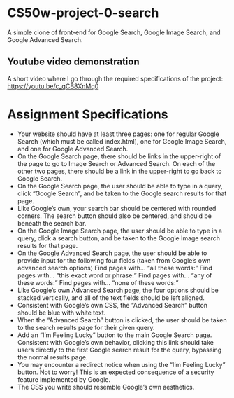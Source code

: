 # CS50w-project-0-search
A simple clone of front-end for Google Search, Google Image Search, and Google Advanced Search.

## Youtube video demonstration
A short video where I go through the required specifications of the project: https://youtu.be/c_qCB8XnMq0

# Assignment Specifications
- Your website should have at least three pages: one for regular Google Search (which must be called index.html), one for Google Image Search, and one for Google Advanced Search.
- On the Google Search page, there should be links in the upper-right of the page to go to Image Search or Advanced Search. On each of the other two pages, there should    be a link in the upper-right to go back to Google Search.
- On the Google Search page, the user should be able to type in a query, click “Google Search”, and be taken to the Google search results for that page.
- Like Google’s own, your search bar should be centered with rounded corners. The search button should also be centered, and should be beneath the search bar.
- On the Google Image Search page, the user should be able to type in a query, click a search button, and be taken to the Google Image search results for that page.
- On the Google Advanced Search page, the user should be able to provide input for the following four fields (taken from Google’s own advanced search options)
Find pages with… “all these words:”
Find pages with… “this exact word or phrase:”
Find pages with… “any of these words:”
Find pages with… “none of these words:”
- Like Google’s own Advanced Search page, the four options should be stacked vertically, and all of the text fields should be left aligned.
- Consistent with Google’s own CSS, the “Advanced Search” button should be blue with white text.
- When the “Advanced Search” button is clicked, the user should be taken to the search results page for their given query.
- Add an “I’m Feeling Lucky” button to the main Google Search page. Consistent with Google’s own behavior, clicking this link should take users directly to the first Google search result for the query, bypassing the normal results page.
- You may encounter a redirect notice when using the “I’m Feeling Lucky” button. Not to worry! This is an expected consequence of a security feature implemented by Google.
- The CSS you write should resemble Google’s own aesthetics.

